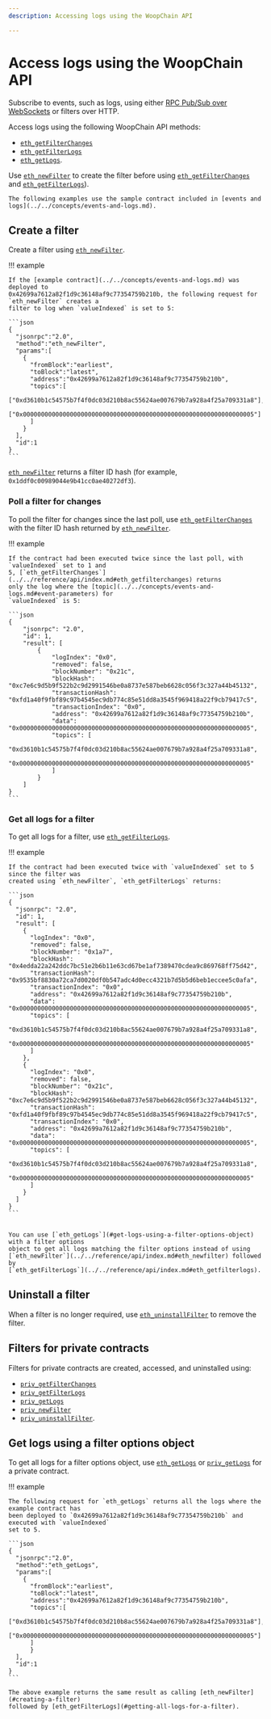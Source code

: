 ```yaml
---
description: Accessing logs using the WoopChain API

---
```


# Access logs using the WoopChain API

Subscribe to events, such as logs, using either
[RPC Pub/Sub over WebSockets](rpc-pubsub.md) or filters over HTTP.

Access logs using the following WoopChain API methods:

* [`eth_getFilterChanges`](../../reference/api/index.md#eth_getfilterchanges)
* [`eth_getFilterLogs`](../../reference/api/index.md#eth_getfilterlogs)
* [`eth_getLogs`](../../reference/api/index.md#eth_getlogs).

Use [`eth_newFilter`](../../reference/api/index.md#eth_newfilter) to create the filter before
using [`eth_getFilterChanges`](../../reference/api/index.md#eth_getfilterchanges) and
[`eth_getFilterLogs`](../../reference/api/index.md#eth_getfilterlogs)).


    The following examples use the sample contract included in [events and logs](../../concepts/events-and-logs.md).

## Create a filter

Create a filter using [`eth_newFilter`](../../reference/api/index.md#eth_newfilter).

!!! example

    If the [example contract](../../concepts/events-and-logs.md) was deployed to
    0x42699a7612a82f1d9c36148af9c77354759b210b, the following request for `eth_newFilter` creates a
    filter to log when `valueIndexed` is set to 5:

    ```json
    {
      "jsonrpc":"2.0",
      "method":"eth_newFilter",
      "params":[
        {
          "fromBlock":"earliest",
          "toBlock":"latest",
          "address":"0x42699a7612a82f1d9c36148af9c77354759b210b",
          "topics":[
            ["0xd3610b1c54575b7f4f0dc03d210b8ac55624ae007679b7a928a4f25a709331a8"],
            ["0x0000000000000000000000000000000000000000000000000000000000000005"]
          ]
        }
      ],
      "id":1
    }
    ```

[`eth_newFilter`](../../reference/api/index.md#eth_newfilter) returns a filter ID hash (for
example, `0x1ddf0c00989044e9b41cc0ae40272df3`).

### Poll a filter for changes

To poll the filter for changes since the last poll, use
[`eth_getFilterChanges`](../../reference/api/index.md#eth_getfilterchanges) with the filter ID
hash returned by [`eth_newFilter`](../../reference/api/index.md#eth_newfilter).

!!! example

    If the contract had been executed twice since the last poll, with `valueIndexed` set to 1 and
    5, [`eth_getFilterChanges`](../../reference/api/index.md#eth_getfilterchanges) returns
    only the log where the [topic](../../concepts/events-and-logs.md#event-parameters) for
    `valueIndexed` is 5:

    ```json
    {
        "jsonrpc": "2.0",
        "id": 1,
        "result": [
            {
                "logIndex": "0x0",
                "removed": false,
                "blockNumber": "0x21c",
                "blockHash": "0xc7e6c9d5b9f522b2c9d2991546be0a8737e587beb6628c056f3c327a44b45132",
                "transactionHash": "0xfd1a40f9fbf89c97b4545ec9db774c85e51dd8a3545f969418a22f9cb79417c5",
                "transactionIndex": "0x0",
                "address": "0x42699a7612a82f1d9c36148af9c77354759b210b",
                "data": "0x0000000000000000000000000000000000000000000000000000000000000005",
                "topics": [
                    "0xd3610b1c54575b7f4f0dc03d210b8ac55624ae007679b7a928a4f25a709331a8",
                    "0x0000000000000000000000000000000000000000000000000000000000000005"
                ]
            }
        ]
    }
    ```

### Get all logs for a filter

To get all logs for a filter, use
[`eth_getFilterLogs`](../../reference/api/index.md#eth_getfilterlogs).

!!! example

    If the contract had been executed twice with `valueIndexed` set to 5 since the filter was
    created using `eth_newFilter`, `eth_getFilterLogs` returns:

    ```json
    {
      "jsonrpc": "2.0",
      "id": 1,
      "result": [
        {
          "logIndex": "0x0",
          "removed": false,
          "blockNumber": "0x1a7",
          "blockHash": "0x4edda22a242ddc7bc51e2b6b11e63cd67be1af7389470cdea9c869768ff75d42",
          "transactionHash": "0x9535bf8830a72ca7d0020df0b547adc4d0ecc4321b7d5b5d6beb1eccee5c0afa",
          "transactionIndex": "0x0",
          "address": "0x42699a7612a82f1d9c36148af9c77354759b210b",
          "data": "0x0000000000000000000000000000000000000000000000000000000000000005",
          "topics": [
            "0xd3610b1c54575b7f4f0dc03d210b8ac55624ae007679b7a928a4f25a709331a8",
            "0x0000000000000000000000000000000000000000000000000000000000000005"
          ]
        },
        {
          "logIndex": "0x0",
          "removed": false,
          "blockNumber": "0x21c",
          "blockHash": "0xc7e6c9d5b9f522b2c9d2991546be0a8737e587beb6628c056f3c327a44b45132",
          "transactionHash": "0xfd1a40f9fbf89c97b4545ec9db774c85e51dd8a3545f969418a22f9cb79417c5",
          "transactionIndex": "0x0",
          "address": "0x42699a7612a82f1d9c36148af9c77354759b210b",
          "data": "0x0000000000000000000000000000000000000000000000000000000000000005",
          "topics": [
            "0xd3610b1c54575b7f4f0dc03d210b8ac55624ae007679b7a928a4f25a709331a8",
            "0x0000000000000000000000000000000000000000000000000000000000000005"
          ]
        }
      ]
    }
    ```


    You can use [`eth_getLogs`](#get-logs-using-a-filter-options-object) with a filter options
    object to get all logs matching the filter options instead of using
    [`eth_newFilter`](../../reference/api/index.md#eth_newfilter) followed by
    [`eth_getFilterLogs`](../../reference/api/index.md#eth_getfilterlogs).

## Uninstall a filter

When a filter is no longer required, use
[`eth_uninstallFilter`](../../reference/api/index.md#eth_uninstallfilter) to remove the
filter.

## Filters for private contracts

Filters for private contracts are created, accessed, and uninstalled using:

* [`priv_getFilterChanges`](../../reference/api/index.md#priv_getfilterchanges)
* [`priv_getFilterLogs`](../../reference/api/index.md#priv_getfilterlogs)
* [`priv_getLogs`](../../reference/api/index.md#priv_getlogs)
* [`priv_newFilter`](../../reference/api/index.md#priv_newfilter)
* [`priv_uninstallFilter`](../../reference/api/index.md#priv_uninstallfilter).


## Get logs using a filter options object

To get all logs for a filter options object, use
[`eth_getLogs`](../../reference/api/index.md#eth_getlogs) or [`priv_getLogs`](../../reference/api/index.md#priv_getlogs)
for a private contract.

!!! example

    The following request for `eth_getLogs` returns all the logs where the example contract has
    been deployed to `0x42699a7612a82f1d9c36148af9c77354759b210b` and executed with `valueIndexed`
    set to 5.

    ```json
    {
      "jsonrpc":"2.0",
      "method":"eth_getLogs",
      "params":[
        {
          "fromBlock":"earliest",
          "toBlock":"latest",
          "address":"0x42699a7612a82f1d9c36148af9c77354759b210b",
          "topics":[
            ["0xd3610b1c54575b7f4f0dc03d210b8ac55624ae007679b7a928a4f25a709331a8"],
            ["0x0000000000000000000000000000000000000000000000000000000000000005"]
          ]
          }
      ],
      "id":1
    }
    ```

    The above example returns the same result as calling [eth_newFilter](#creating-a-filter)
    followed by [eth_getFilterLogs](#getting-all-logs-for-a-filter).
